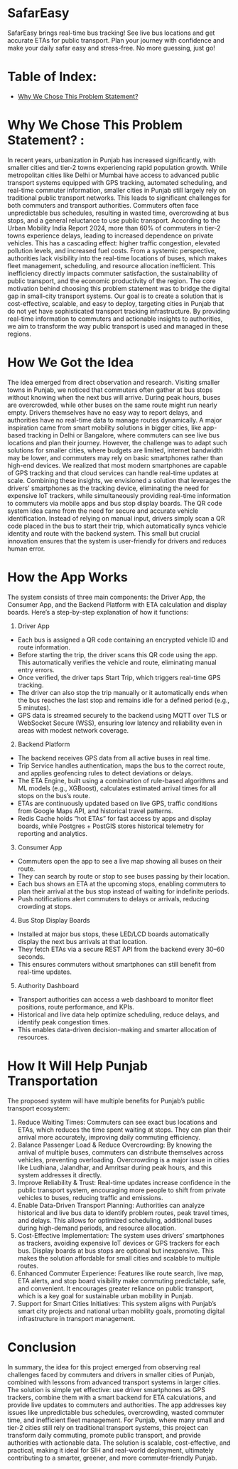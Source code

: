 # SafarEasy
SafarEasy brings real-time bus tracking! See live bus locations and get accurate ETAs for public transport. Plan your journey with confidence and make your daily safar easy and stress-free. No more guessing, just go!

# Table of Index:
* [Why We Chose This Problem Statement?](#-Why-We-Chose-This-Problem-Statement?-:)


# Why We Chose This Problem Statement? :
In recent years, urbanization in Punjab has increased significantly, with smaller cities and tier-2 towns experiencing rapid population growth. While metropolitan cities like Delhi or Mumbai have access to advanced public transport systems equipped with GPS tracking, automated scheduling, and real-time commuter information, smaller cities in Punjab still largely rely on traditional public transport networks. This leads to significant challenges for both commuters and transport authorities.
Commuters often face unpredictable bus schedules, resulting in wasted time, overcrowding at bus stops, and a general reluctance to use public transport. According to the Urban Mobility India Report 2024, more than 60% of commuters in tier-2 towns experience delays, leading to increased dependence on private vehicles. This has a cascading effect: higher traffic congestion, elevated pollution levels, and increased fuel costs.
From a systemic perspective, authorities lack visibility into the real-time locations of buses, which makes fleet management, scheduling, and resource allocation inefficient. This inefficiency directly impacts commuter satisfaction, the sustainability of public transport, and the economic productivity of the region.
The core motivation behind choosing this problem statement was to bridge the digital gap in small-city transport systems. Our goal is to create a solution that is cost-effective, scalable, and easy to deploy, targeting cities in Punjab that do not yet have sophisticated transport tracking infrastructure. By providing real-time information to commuters and actionable insights to authorities, we aim to transform the way public transport is used and managed in these regions.

# How We Got the Idea
The idea emerged from direct observation and research. Visiting smaller towns in Punjab, we noticed that commuters often gather at bus stops without knowing when the next bus will arrive. During peak hours, buses are overcrowded, while other buses on the same route might run nearly empty. Drivers themselves have no easy way to report delays, and authorities have no real-time data to manage routes dynamically.
A major inspiration came from smart mobility solutions in bigger cities, like app-based tracking in Delhi or Bangalore, where commuters can see live bus locations and plan their journey. However, the challenge was to adapt such solutions for smaller cities, where budgets are limited, internet bandwidth may be lower, and commuters may rely on basic smartphones rather than high-end devices.
We realized that most modern smartphones are capable of GPS tracking and that cloud services can handle real-time updates at scale. Combining these insights, we envisioned a solution that leverages the drivers’ smartphones as the tracking device, eliminating the need for expensive IoT trackers, while simultaneously providing real-time information to commuters via mobile apps and bus stop display boards.
The QR code system idea came from the need for secure and accurate vehicle identification. Instead of relying on manual input, drivers simply scan a QR code placed in the bus to start their trip, which automatically syncs vehicle identity and route with the backend system. This small but crucial innovation ensures that the system is user-friendly for drivers and reduces human error.

# How the App Works
The system consists of three main components: the Driver App, the Consumer App, and the Backend Platform with ETA calculation and display boards. Here’s a step-by-step explanation of how it functions:
1. Driver App
* Each bus is assigned a QR code containing an encrypted vehicle ID and route information.
* Before starting the trip, the driver scans this QR code using the app. This automatically verifies the vehicle and route, eliminating manual entry errors.
* Once verified, the driver taps Start Trip, which triggers real-time GPS tracking.
* The driver can also stop the trip manually or it automatically ends when the bus reaches the last stop and remains idle for a defined period (e.g., 5 minutes).
* GPS data is streamed securely to the backend using MQTT over TLS or WebSocket Secure (WSS), ensuring low latency and reliability even in areas with modest network coverage.
2. Backend Platform
* The backend receives GPS data from all active buses in real time.
* Trip Service handles authentication, maps the bus to the correct route, and applies geofencing rules to detect deviations or delays.
* The ETA Engine, built using a combination of rule-based algorithms and ML models (e.g., XGBoost), calculates estimated arrival times for all stops on the bus’s route.
* ETAs are continuously updated based on live GPS, traffic conditions from Google Maps API, and historical travel patterns.
* Redis Cache holds “hot ETAs” for fast access by apps and display boards, while Postgres + PostGIS stores historical telemetry for reporting and analytics.
3. Consumer App
* Commuters open the app to see a live map showing all buses on their route.
* They can search by route or stop to see buses passing by their location.
* Each bus shows an ETA at the upcoming stops, enabling commuters to plan their arrival at the bus stop instead of waiting for indefinite periods.
* Push notifications alert commuters to delays or arrivals, reducing crowding at stops.
4. Bus Stop Display Boards
* Installed at major bus stops, these LED/LCD boards automatically display the next bus arrivals at that location.
* They fetch ETAs via a secure REST API from the backend every 30–60 seconds.
* This ensures commuters without smartphones can still benefit from real-time updates.
5. Authority Dashboard
* Transport authorities can access a web dashboard to monitor fleet positions, route performance, and KPIs.
* Historical and live data help optimize scheduling, reduce delays, and identify peak congestion times.
* This enables data-driven decision-making and smarter allocation of resources.

# How It Will Help Punjab Transportation
The proposed system will have multiple benefits for Punjab’s public transport ecosystem:
1. Reduce Waiting Times: Commuters can see exact bus locations and ETAs, which reduces the time spent waiting at stops. They can plan their arrival more accurately, improving daily commuting efficiency.
2. Balance Passenger Load & Reduce Overcrowding: By knowing the arrival of multiple buses, commuters can distribute themselves across vehicles, preventing overloading. Overcrowding is a major issue in cities like Ludhiana, Jalandhar, and Amritsar during peak hours, and this system addresses it directly.
3. Improve Reliability & Trust: Real-time updates increase confidence in the public transport system, encouraging more people to shift from private vehicles to buses, reducing traffic and emissions.
4. Enable Data-Driven Transport Planning: Authorities can analyze historical and live bus data to identify problem routes, peak travel times, and delays. This allows for optimized scheduling, additional buses during high-demand periods, and resource allocation.
5. Cost-Effective Implementation: The system uses drivers’ smartphones as trackers, avoiding expensive IoT devices or GPS trackers for each bus. Display boards at bus stops are optional but inexpensive. This makes the solution affordable for small cities and scalable to multiple routes.
6. Enhanced Commuter Experience: Features like route search, live map, ETA alerts, and stop board visibility make commuting predictable, safe, and convenient. It encourages greater reliance on public transport, which is a key goal for sustainable urban mobility in Punjab.
7. Support for Smart Cities Initiatives: This system aligns with Punjab’s smart city projects and national urban mobility goals, promoting digital infrastructure in transport management.

# Conclusion
In summary, the idea for this project emerged from observing real challenges faced by commuters and drivers in smaller cities of Punjab, combined with lessons from advanced transport systems in larger cities. The solution is simple yet effective: use driver smartphones as GPS trackers, combine them with a smart backend for ETA calculations, and provide live updates to commuters and authorities.
The app addresses key issues like unpredictable bus schedules, overcrowding, wasted commuter time, and inefficient fleet management. For Punjab, where many small and tier-2 cities still rely on traditional transport systems, this project can transform daily commuting, promote public transport, and provide authorities with actionable data.
The solution is scalable, cost-effective, and practical, making it ideal for SIH and real-world deployment, ultimately contributing to a smarter, greener, and more commuter-friendly Punjab.
